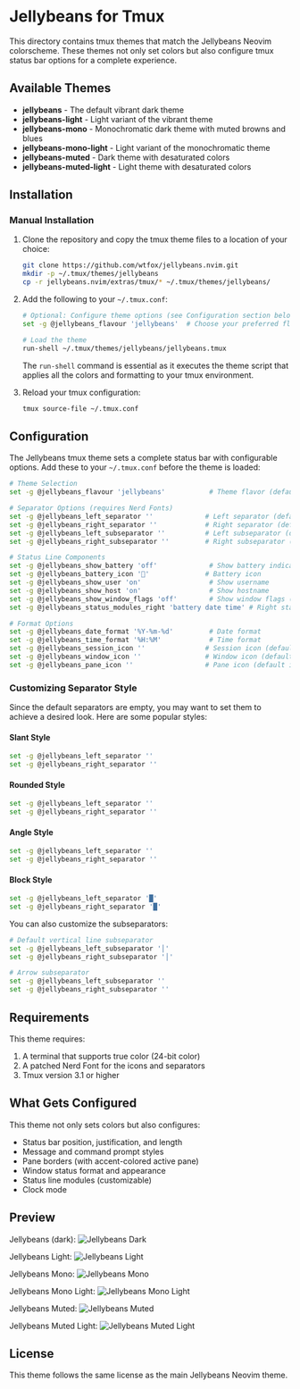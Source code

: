 # Jellybeans for Tmux

This directory contains tmux themes that match the Jellybeans Neovim colorscheme. These themes not only set colors but also configure tmux status bar options for a complete experience.

## Available Themes

- **jellybeans** - The default vibrant dark theme
- **jellybeans-light** - Light variant of the vibrant theme
- **jellybeans-mono** - Monochromatic dark theme with muted browns and blues
- **jellybeans-mono-light** - Light variant of the monochromatic theme
- **jellybeans-muted** - Dark theme with desaturated colors
- **jellybeans-muted-light** - Light theme with desaturated colors

## Installation

### Manual Installation

1. Clone the repository and copy the tmux theme files to a location of your choice:

   ```bash
   git clone https://github.com/wtfox/jellybeans.nvim.git
   mkdir -p ~/.tmux/themes/jellybeans
   cp -r jellybeans.nvim/extras/tmux/* ~/.tmux/themes/jellybeans/
   ```

2. Add the following to your `~/.tmux.conf`:

   ```bash
   # Optional: Configure theme options (see Configuration section below)
   set -g @jellybeans_flavour 'jellybeans'  # Choose your preferred flavor

   # Load the theme
   run-shell ~/.tmux/themes/jellybeans/jellybeans.tmux
   ```

   The `run-shell` command is essential as it executes the theme script that applies all the colors and formatting to your tmux environment.

3. Reload your tmux configuration:

   ```bash
   tmux source-file ~/.tmux.conf
   ```

## Configuration

The Jellybeans tmux theme sets a complete status bar with configurable options. Add these to your `~/.tmux.conf` before the theme is loaded:

```bash
# Theme Selection
set -g @jellybeans_flavour 'jellybeans'           # Theme flavor (default, light, mono, mono-light, muted, muted-light)

# Separator Options (requires Nerd Fonts)
set -g @jellybeans_left_separator ''             # Left separator (default is "")
set -g @jellybeans_right_separator ''            # Right separator (default is "")
set -g @jellybeans_left_subseparator ''          # Left subseparator (default is "")
set -g @jellybeans_right_subseparator ''         # Right subseparator (default is "")

# Status Line Components
set -g @jellybeans_show_battery 'off'             # Show battery indicator
set -g @jellybeans_battery_icon '🔋'              # Battery icon
set -g @jellybeans_show_user 'on'                 # Show username
set -g @jellybeans_show_host 'on'                 # Show hostname
set -g @jellybeans_show_window_flags 'off'        # Show window flags (#F)
set -g @jellybeans_status_modules_right 'battery date time' # Right status modules

# Format Options
set -g @jellybeans_date_format '%Y-%m-%d'         # Date format
set -g @jellybeans_time_format '%H:%M'            # Time format
set -g @jellybeans_session_icon ''               # Session icon (default is "")
set -g @jellybeans_window_icon ''                # Window icon (default is "")
set -g @jellybeans_pane_icon ''                  # Pane icon (default is "")
```

### Customizing Separator Style

Since the default separators are empty, you may want to set them to achieve a desired look. Here are some popular styles:

#### Slant Style
```bash
set -g @jellybeans_left_separator ''
set -g @jellybeans_right_separator ''
```

#### Rounded Style
```bash
set -g @jellybeans_left_separator ''
set -g @jellybeans_right_separator ''
```

#### Angle Style
```bash
set -g @jellybeans_left_separator ''
set -g @jellybeans_right_separator ''
```

#### Block Style
```bash
set -g @jellybeans_left_separator '█'
set -g @jellybeans_right_separator '█'
```

You can also customize the subseparators:

```bash
# Default vertical line subseparator
set -g @jellybeans_left_subseparator '│'
set -g @jellybeans_right_subseparator '│'

# Arrow subseparator
set -g @jellybeans_left_subseparator ''
set -g @jellybeans_right_subseparator ''
```

## Requirements

This theme requires:

1. A terminal that supports true color (24-bit color)
2. A patched Nerd Font for the icons and separators
3. Tmux version 3.1 or higher

## What Gets Configured

This theme not only sets colors but also configures:

- Status bar position, justification, and length
- Message and command prompt styles
- Pane borders (with accent-colored active pane)
- Window status format and appearance
- Status line modules (customizable)
- Clock mode

## Preview

Jellybeans (dark):
![Jellybeans Dark](../../images/tmux-jellybeans.png)

Jellybeans Light:
![Jellybeans Light](../../images/tmux-jellybeans-light.png)

Jellybeans Mono:
![Jellybeans Mono](../../images/tmux-jellybeans-mono.png)

Jellybeans Mono Light:
![Jellybeans Mono Light](../../images/tmux-jellybeans-mono-light.png)

Jellybeans Muted:
![Jellybeans Muted](../../images/tmux-jellybeans-muted.png)

Jellybeans Muted Light:
![Jellybeans Muted Light](../../images/tmux-jellybeans-muted-light.png)

## License

This theme follows the same license as the main Jellybeans Neovim theme.